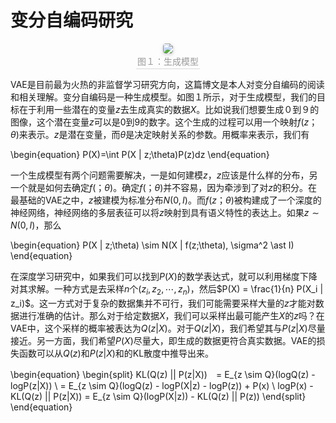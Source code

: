 <head>
    <script src="https://cdn.mathjax.org/mathjax/latest/MathJax.js?config=TeX-AMS-MML_HTMLorMML" type="text/javascript"></script>
    <script type="text/x-mathjax-config">
        MathJax.Hub.Config({
            tex2jax: {
            skipTags: ['script', 'noscript', 'style', 'textarea', 'pre'],
            inlineMath: [['$','$']]
            }
        });
    </script>
</head>

# 变分自编码研究

<center>
    <img style="border-radius: 0.3125em;
    box-shadow: 0 2px 4px 0 rgba(34,36,38,.12),0 2px 10px 0 rgba(34,36,38,.08);" 
    src="https://raw.githubusercontent.com/Kaimaoge/Kaimaoge.github.io/master/images/generative.png">
    <br>
    <div style="color:orange; border-bottom: 1px solid #d9d9d9;
    display: inline-block;
    color: #999;
    padding: 2px;">图１：生成模型</div>
</center>

VAE是目前最为火热的非监督学习研究方向，这篇博文是本人对变分自编码的阅读和相关理解。变分自编码是一种生成模型。如图１所示，对于生成模型，我们的目标在于利用一些潜在的变量$z$去生成真实的数据$X$。比如说我们想要生成０到９的图像，这个潜在变量$z$可以是0到9的数字。这个生成的过程可以用一个映射$f(z；\theta)$来表示。$z$是潜在变量，而$\theta$是决定映射关系的参数。用概率来表示，我们有

\begin{equation}
P(X)=\int P(X | z;\theta)P(z)dz
\end{equation}

一个生成模型有两个问题需要解决，一是如何建模$z$，$z$应该是什么样的分布，另一个就是如何去确定$f(；\theta)$。确定$f(；\theta)$并不容易，因为牵涉到了对$z$的积分。在最基础的VAE之中，$z$被建模为标准分布$N(0,I)$。而$f(z；\theta)$被构建成了一个深度的神经网络，神经网络的多层表征可以将$z$映射到具有语义特性的表达上。如果$z \sim N(0,I)$，那么

\begin{equation}
P(X | z;\theta) \sim N(X | f(z;\theta), \sigma^2 \ast I)
\end{equation}

在深度学习研究中，如果我们可以找到$P(X)$的数学表达式，就可以利用梯度下降对其求解。一种方式是去采样$n$个$(z_i,z_2,\cdots,z_n)$，然后$P(X) = \frac{1}{n} P(X_i | z_i)$。这一方式对于复杂的数据集并不可行，我们可能需要采样大量的$z$才能对数据进行准确的估计。那么对于给定数据$X$，我们可以采样出最可能产生$X$的$z$吗？在VAE中，这个采样的概率被表达为$Q(z|X)$。对于$Q(z|X)$，我们希望其与$P(z|X)$尽量接近。另一方面，我们希望$P(X)$尽量大，即生成的数据更符合真实数据。VAE的损失函数可以从$Q(z)$和$P(z|X)$和的KL散度中推导出来。

\begin{equation}
\begin{split}
KL(Q(z) || P(z|X))　= E_{z \sim Q}(logQ(z) - logP(z|X)) \\
= E_{z \sim Q}(logQ(z) - logP(X|z) - logP(z)) + P(x) \\
logP(x) - KL(Q(z) || P(z|X)) = E_{z \sim Q}(logP(X|z)) - KL(Q(z) || P(z))
\end{split}
\end{equation}





